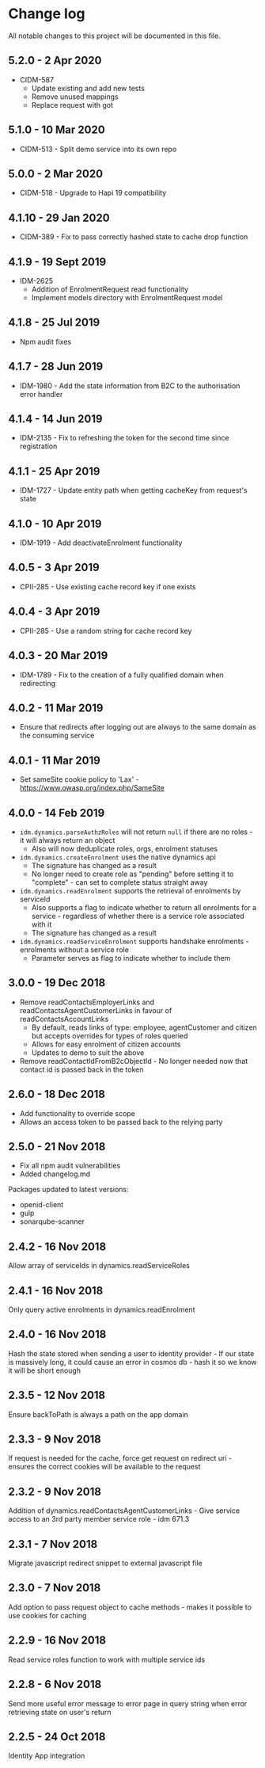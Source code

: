 # Change log

All notable changes to this project will be documented in this file.

## 5.2.0 - 2 Apr 2020
- CIDM-587
  - Update existing and add new tests
  - Remove unused mappings
  - Replace request with got

## 5.1.0 - 10 Mar 2020
- CIDM-513 - Split demo service into its own repo

## 5.0.0 - 2 Mar 2020
- CIDM-518 - Upgrade to Hapi 19 compatibility

## 4.1.10 - 29 Jan 2020
- CIDM-389 - Fix to pass correctly hashed state to cache drop function

## 4.1.9 - 19 Sept 2019
- IDM-2625
  - Addition of EnrolmentRequest read functionality
  - Implement models directory with EnrolmentRequest model

## 4.1.8 - 25 Jul 2019
- Npm audit fixes

## 4.1.7 - 28 Jun 2019
- IDM-1980 - Add the state information from B2C to the authorisation error handler

## 4.1.4 - 14 Jun 2019
- IDM-2135 - Fix to refreshing the token for the second time since registration

## 4.1.1 - 25 Apr 2019
- IDM-1727 - Update entity path when getting cacheKey from request's state

## 4.1.0 - 10 Apr 2019
- IDM-1919 - Add deactivateEnrolment functionality

## 4.0.5 - 3 Apr 2019
- CPII-285 - Use existing cache record key if one exists

## 4.0.4 - 3 Apr 2019
- CPII-285 - Use a random string for cache record key

## 4.0.3 - 20 Mar 2019
- IDM-1789 - Fix to the creation of a fully qualified domain when redirecting

## 4.0.2 - 11 Mar 2019
- Ensure that redirects after logging out are always to the same domain as the consuming service

## 4.0.1 - 11 Mar 2019
- Set sameSite cookie policy to 'Lax' - https://www.owasp.org/index.php/SameSite

## 4.0.0 - 14 Feb 2019
- `idm.dynamics.parseAuthzRoles` will not return `null` if there are no roles - it will always return an object
  - Also will now deduplicate roles, orgs, enrolment statuses
- `idm.dynamics.createEnrolment` uses the native dynamics api
  - The signature has changed as a result
  - No longer need to create role as "pending" before setting it to "complete" - can set to complete status straight away
- `idm.dynamics.readEnrolment` supports the retrieval of enrolments by serviceId
  - Also supports a flag to indicate whether to return all enrolments for a service - regardless of whether there is a service role associated with it
  - The signature has changed as a result
- `idm.dynamics.readServiceEnrolment` supports handshake enrolments - enrolments without a service role
  - Parameter serves as flag to indicate whether to include them

## 3.0.0 - 19 Dec 2018
- Remove readContactsEmployerLinks and readContactsAgentCustomerLinks in favour of readContactsAccountLinks
  - By default, reads links of type: employee, agentCustomer and citizen but accepts overrides for types of roles queried
  - Allows for easy enrolment of citizen accounts
  - Updates to demo to suit the above
- Remove readContactIdFromB2cObjectId - No longer needed now that contact id is passed back in the token

## 2.6.0 - 18 Dec 2018
- Add functionality to override scope
- Allows an access token to be passed back to the relying party

## 2.5.0 - 21 Nov 2018
- Fix all npm audit vulnerabilities
- Added changelog.md

Packages updated to latest versions:
- openid-client
- gulp
- sonarqube-scanner

## 2.4.2 - 16 Nov 2018
Allow array of serviceIds in dynamics.readServiceRoles

## 2.4.1 - 16 Nov 2018
Only query active enrolments in dynamics.readEnrolment

## 2.4.0 - 16 Nov 2018
Hash the state stored when sending a user to identity provider - If our state is massively long, it could cause an error in cosmos db - hash it so we know it will be short enough

## 2.3.5 - 12 Nov 2018
Ensure backToPath is always a path on the app domain

## 2.3.3 - 9 Nov 2018
If request is needed for the cache, force get request on redirect uri - ensures the correct cookies will be available to the request

## 2.3.2 - 9 Nov 2018
Addition of dynamics.readContactsAgentCustomerLinks - Give service access to an 3rd party member service role - idm 671.3

## 2.3.1 - 7 Nov 2018
Migrate javascript redirect snippet to external javascript file

## 2.3.0 - 7 Nov 2018
Add option to pass request object to cache methods - makes it possible to use cookies for caching

## 2.2.9 - 16 Nov 2018
Read service roles function to work with multiple service ids

## 2.2.8 - 6 Nov 2018
Send more useful error message to error page in query string when error retrieving state on user's return

## 2.2.5 - 24 Oct 2018
Identity App integration
